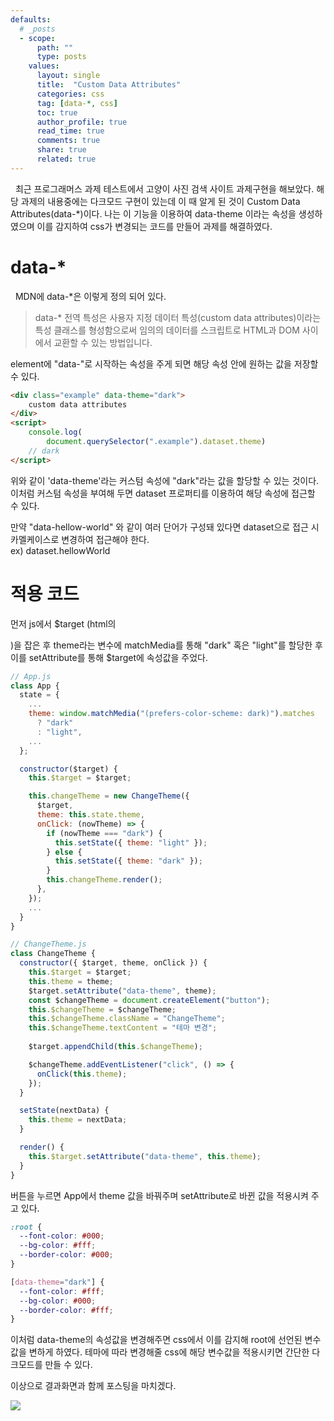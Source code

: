 ```yaml
---
defaults:
  # _posts
  - scope:
      path: ""
      type: posts
    values:
      layout: single
      title:  "Custom Data Attributes"
      categories: css
      tag: [data-*, css]
      toc: true
      author_profile: true
      read_time: true
      comments: true
      share: true
      related: true
---
```

&nbsp;&nbsp;최근 프로그래머스 과제 테스트에서 고양이 사진 검색 사이트 과제구현을 해보았다. 해당 과제의 내용중에는 다크모드 구현이 있는데 이 때 알게 된 것이 Custom Data Attributes(data-*)이다. 나는 이 기능을 이용하여 data-theme 이라는 속성을 생성하였으며 이를 감지하여 css가 변경되는 코드를 만들어 과제를 해결하였다.

# data-*

&nbsp;&nbsp;MDN에 data-*은 이렇게 정의 되어 있다.
> data-* 전역 특성은 사용자 지정 데이터 특성(custom data attributes)이라는 특성 클래스를 형성함으로써 임의의 데이터를 스크립트로 HTML과 DOM 사이에서 교환할 수 있는 방법입니다.

element에 "data-"로 시작하는 속성을 주게 되면 해당 속성 안에 원하는 값을 저장할 수 있다.

``` html
<div class="example" data-theme="dark">
    custom data attributes
</div>
<script>
    console.log(
        document.querySelector(".example").dataset.theme)
    // dark
</script>
```

위와 같이 'data-theme'라는 커스텀 속성에 "dark"라는 값을 할당할 수 있는 것이다.
이처럼 커스텀 속성을 부여해 두면 dataset 프로퍼티를 이용하여 해당 속성에 접근할 수 있다.

만약 "data-hellow-world" 와 같이 여러 단어가 구성돼 있다면 dataset으로 접근 시 카멜케이스로 변경하여 접근해야 한다.<br/>
ex) dataset.hellowWorld

# 적용 코드
먼저 js에서 $target (html의 <div id="App">)을 잡은 후 theme라는 변수에 matchMedia를 통해 "dark" 혹은 "light"를 할당한 후 이를 setAttribute를 통해 $target에 속성값을 주었다.

```javascript
// App.js
class App {
  state = {
    ...
    theme: window.matchMedia("(prefers-color-scheme: dark)").matches
      ? "dark"
      : "light",
    ...
  };

  constructor($target) {
    this.$target = $target;

    this.changeTheme = new ChangeTheme({
      $target,
      theme: this.state.theme,
      onClick: (nowTheme) => {
        if (nowTheme === "dark") {
          this.setState({ theme: "light" });
        } else {
          this.setState({ theme: "dark" });
        }
        this.changeTheme.render();
      },
    });
    ...
  }
}

// ChangeTheme.js
class ChangeTheme {
  constructor({ $target, theme, onClick }) {
    this.$target = $target;
    this.theme = theme;
    $target.setAttribute("data-theme", theme);
    const $changeTheme = document.createElement("button");
    this.$changeTheme = $changeTheme;
    this.$changeTheme.className = "ChangeTheme";
    this.$changeTheme.textContent = "테마 변경";
    
    $target.appendChild(this.$changeTheme);

    $changeTheme.addEventListener("click", () => {
      onClick(this.theme);
    });
  }

  setState(nextData) {
    this.theme = nextData;
  }

  render() {
    this.$target.setAttribute("data-theme", this.theme);
  }
}
```

버튼을 누르면 App에서 theme 값을 바꿔주며 setAttribute로 바뀐 값을 적용시켜 주고 있다.

```css
:root {
  --font-color: #000;
  --bg-color: #fff;
  --border-color: #000;
}

[data-theme="dark"] {
  --font-color: #fff;
  --bg-color: #000;
  --border-color: #fff;
}
```

이처럼 data-theme의 속성값을 변경해주면 css에서 이를 감지해 root에 선언된 변수값을 변하게 하였다. 테마에 따라 변경해줄 css에 해당 변수값을 적용시키면 간단한 다크모드를 만들 수 있다.

이상으로 결과화면과 함께 포스팅을 마치겠다.

![](/assets//images/2022-04-25/%EB%8B%A4%ED%81%AC%EB%AA%A8%EB%93%9C.gif)
